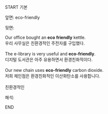 START
기본

앞면:
eco-friendly


뒷면:
<div>Our office bought an <strong>eco</strong> <strong>friendly</strong> kettle. </div><div><div>우리 사무실은 친환경적인 주전자를 구입했다.</div></div><div><br></div><div><div>The e-library is very useful and <strong>eco-friendly</strong>. </div><div><div>디지털 도서관은 아주 유용하면서 환경친화적이다.</div></div></div><div><br></div><div><div>Our new chain uses <strong>eco-friendly</strong> carbon dioxide. </div><div><div>저희 체인점은 환경친화적인 이산화탄소를 사용합니다.</div></div></div><div><br></div><div>친환경적인</div>


해석:
<!--ID: 1746614453806-->
END